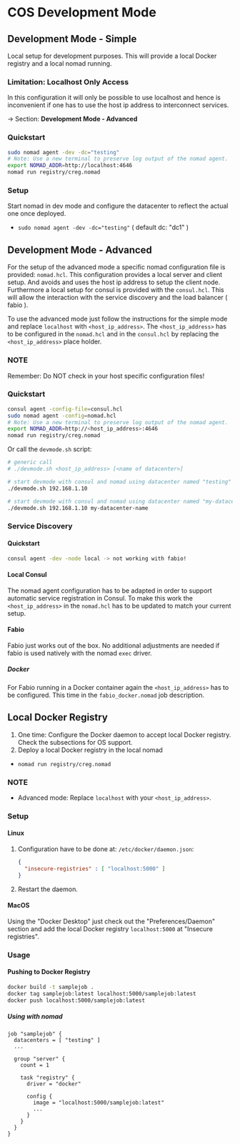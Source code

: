# COS Development Mode

## Development Mode - Simple

Local setup for development purposes.
This will provide a local Docker registry and a local nomad running.

### Limitation: Localhost Only Access

In this configuration it will only be possible to use localhost and
hence is inconvenient if one has to use the host ip address to interconnect services.

-> Section: **Development Mode - Advanced**

### Quickstart

```bash
sudo nomad agent -dev -dc="testing"
# Note: Use a new terminal to preserve log output of the nomad agent.
export NOMAD_ADDR=http://localhost:4646
nomad run registry/creg.nomad
```

### Setup

Start nomad in dev mode and configure the datacenter
to reflect the actual one once deployed.

* `sudo nomad agent -dev -dc="testing"` ( default dc: "dc1" )

## Development Mode - Advanced

For the setup of the advanced mode a specific nomad configuration file
is provided: `nomad.hcl`. This configuration provides a local server and
client setup. And avoids and uses the host ip address to setup the client node.
Furthermore a local setup for consul is provided with the `consul.hcl`.
This will allow the interaction with the service discovery and
the load balancer ( fabio ).

To use the advanced mode just follow the instructions for the simple mode and
replace `localhost` with `<host_ip_address>`.
The `<host_ip_address>` has to be configured in the `nomad.hcl` and
in the `consul.hcl` by replacing the `<host_ip_address>` place holder.

### NOTE

Remember: Do NOT check in your host specific configuration files!

### Quickstart

```bash
consul agent -config-file=consul.hcl
sudo nomad agent -config=nomad.hcl
# Note: Use a new terminal to preserve log output of the nomad agent.
export NOMAD_ADDR=http://<host_ip_address>:4646
nomad run registry/creg.nomad
```

Or call the `devmode.sh` script:

```bash
# generic call
# ./devmode.sh <host_ip_address> [<name of datacenter>]

# start devmode with consul and nomad using datacenter named "testing"
./devmode.sh 192.168.1.10

# start devmode with consul and nomad using datacenter named "my-datacenter-name"
./devmode.sh 192.168.1.10 my-datacenter-name
```

### Service Discovery

#### Quickstart

```bash
consul agent -dev -node local -> not working with fabio!
```

#### Local Consul

The nomad agent configuration has to be adapted in order to support
automatic service registration in Consul.
To make this work the `<host_ip_address>` in the `nomad.hcl`
has to be updated to match your current setup.

#### Fabio

Fabio just works out of the box. No additional adjustments are needed
if fabio is used natively with the nomad `exec` driver.

##### Docker

For Fabio running in a Docker container again the `<host_ip_address>`
has to be configured. This time in the `fabio_docker.nomad` job description.

## Local Docker Registry

1. One time: Configure the Docker daemon to accept local Docker registry.
   Check the subsections for OS support.
1. Deploy a local Docker registry in the local nomad
  * `nomad run registry/creg.nomad`

### NOTE

* Advanced mode: Replace `localhost` with your `<host_ip_address>`.

### Setup

#### Linux

1. Configuration have to be done at: `/etc/docker/daemon.json`:

   ```json
   {
     "insecure-registries" : [ "localhost:5000" ]
   }
   ```
1. Restart the daemon.

#### MacOS

Using the "Docker Desktop" just check out the "Preferences/Daemon" section and
add the local Docker registry `localhost:5000` at "Insecure registries".

### Usage

#### Pushing to Docker Registry

```bash
docker build -t samplejob .
docker tag samplejob:latest localhost:5000/samplejob:latest
docker push localhost:5000/samplejob:latest
```

##### Using with nomad

```hcl
job "samplejob" {
  datacenters = [ "testing" ]
  ...

  group "server" {
    count = 1

    task "registry" {
      driver = "docker"

      config {
        image = "localhost:5000/samplejob:latest"
        ...
      }
    }
  }
}

```
